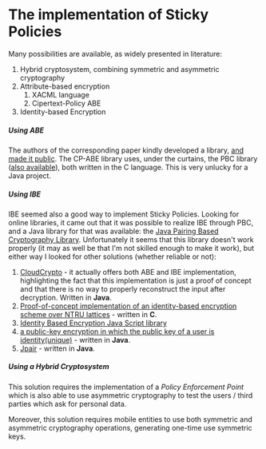 # The implementation of Sticky Policies
Many possibilities are available, as widely presented in literature:
1. Hybrid cryptosystem, combining symmetric and asymmetric cryptography
2. Attribute-based encryption
	1. XACML language
	2. Cipertext-Policy ABE
3. Identity-based Encryption

##### Using ABE
The authors of the corresponding paper kindly developed a library, [and made it public](http://hms.isi.jhu.edu/acsc/cpabe). The CP-ABE library uses, under the curtains, the PBC library ([also available](https://crypto.stanford.edu/pbc/)), both written in the C language. This is very unlucky for a Java project.

##### Using IBE
IBE seemed also a good way to implement Sticky Policies. Looking for online libraries, it came out that it was possible to realize IBE through PBC, and a Java library for that was available: the [Java Pairing Based Cryptography Library](http://gas.dia.unisa.it/projects/jpbc/index.html).
Unfortunately it seems that this library doesn't work properly (it may as well be that I'm not skilled enough to make it work), but either way I looked for other solutions (whether reliable or not):
1. [CloudCrypto](https://github.com/liuweiran900217/CloudCrypto) - it actually offers both ABE and IBE implementation, highlighting the fact that this implementation is just a proof of concept and that there is no way to properly reconstruct the input after decryption. Written in **Java**.
2. [Proof-of-concept implementation of an identity-based encryption scheme over NTRU lattices](https://github.com/tprest/Lattice-IBE) - written in **C**.
3.  [Identity Based Encryption Java Script library](https://github.com/airpim/ibejs)
4.  [a public-key encryption in which the public key of a user is identity(unique)](https://github.com/peeyushy95/Identity-Based-Encryption) - written in **Java**.
5.  [Jpair](https://sourceforge.net/projects/jpair/) - written in **Java**.

##### Using a Hybrid Cryptosystem
This solution requires the implementation of a *Policy Enforcement Point* which is also able to use asymmetric cryptography to test the users / third parties which ask for personal data.

Moreover, this solution requires mobile entities to use both symmetric and asymmetric cryptography operations, generating one-time use symmetric keys.